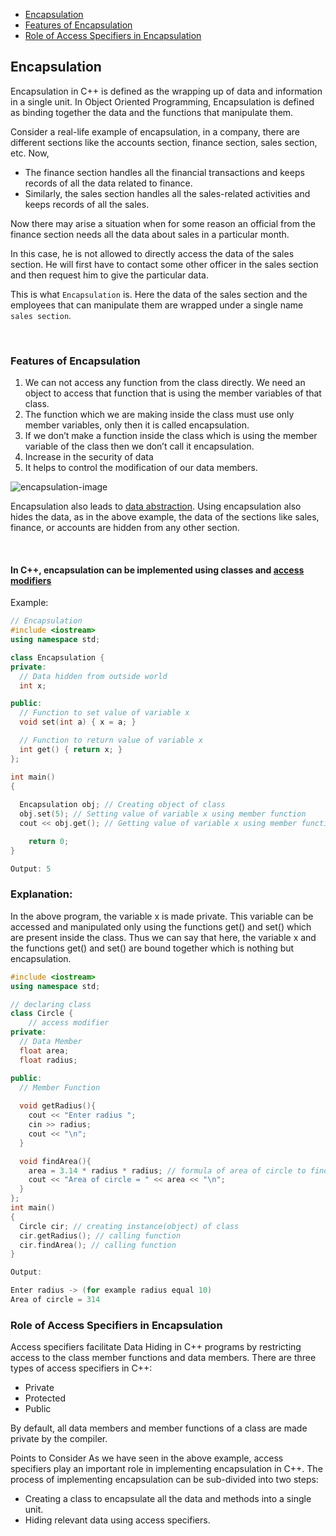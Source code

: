 - [Encapsulation](#Encapsulation)
- [Features of Encapsulation](#Features-of-Encapsulation)
- [Role of Access Specifiers in Encapsulation](#Role-of-Access-Specifiers-in-Encapsulation)




## Encapsulation

Encapsulation in C++ is defined as the wrapping up of data and information in a single unit. In Object Oriented Programming, Encapsulation is defined as binding together the data and the functions that manipulate them.

Consider a real-life example of encapsulation, in a company, there are different sections like the accounts section, finance section, sales section, etc. Now,

- The finance section handles all the financial transactions and keeps records of all the data related to finance.
- Similarly, the sales section handles all the sales-related activities and keeps records of all the sales.

Now there may arise a situation when for some reason an official from the finance section needs all the data about sales in a particular month.

In this case, he is not allowed to directly access the data of the sales section. He will first have to contact some other officer in the sales section and then request him to give the particular data.

This is what `Encapsulation` is. Here the data of the sales section and the employees that can manipulate them are wrapped under a single name `sales section`. 

<br>

### Features of Encapsulation
1. We can not access any function from the class directly. We need an object to access that function that is using the member variables of that class.
1. The function which we are making inside the class must use only member variables, only then it is called encapsulation.
1. If we don’t make a function inside the class which is using the member variable of the class then we don’t call it encapsulation.
1. Increase in the security of data
1. It helps to control the modification of our data members.

![encapsulation-image](https://user-images.githubusercontent.com/105644935/215284659-5203cf23-347f-4e95-8ad8-d8141df3a490.jpg)


Encapsulation also leads to [data abstraction](https://github.com/GergesHany/object-oriented-programming-OOP-/blob/main/abstraction/README.md). Using encapsulation also hides the data, as in the above example, the data of the sections like sales, finance, or accounts are hidden from any other section.

<br>

#### In C++, encapsulation can be implemented using classes and [access modifiers](https://github.com/GergesHany/object-oriented-programming-OOP-/tree/main/Access%20Modifiers)

Example:
```cpp
// Encapsulation
#include <iostream>
using namespace std;

class Encapsulation {
private:
  // Data hidden from outside world
  int x;

public:
  // Function to set value of variable x
  void set(int a) { x = a; }

  // Function to return value of variable x
  int get() { return x; }
};

int main()
{
	
  Encapsulation obj; // Creating object of class
  obj.set(5); // Setting value of variable x using member function
  cout << obj.get(); // Getting value of variable x using member function

	return 0;
}
```
```cpp
Output: 5
```


### Explanation: 
In the above program, the variable x is made private. This variable can be accessed and manipulated only using the functions get() and set() which are present inside the class. Thus we can say that here, the variable x and the functions get() and set() are bound together which is nothing but encapsulation.

```cpp
#include <iostream>
using namespace std;

// declaring class
class Circle {
	// access modifier
private:
  // Data Member
  float area;
  float radius;

public:
  // Member Function
  
  void getRadius(){
    cout << "Enter radius ";
    cin >> radius;
    cout << "\n";
  }

  void findArea(){
    area = 3.14 * radius * radius; // formula of area of circle to find area
    cout << "Area of circle = " << area << "\n";
  }
};
int main()
{
  Circle cir; // creating instance(object) of class
  cir.getRadius(); // calling function
  cir.findArea(); // calling function
}
```

```cpp
Output:

Enter radius -> (for example radius equal 10)   
Area of circle = 314

```


### Role of Access Specifiers in Encapsulation

Access specifiers facilitate Data Hiding in C++ programs by restricting access to the class member functions and data members. There are three types of access specifiers in C++:

- Private
- Protected
- Public

By default, all data members and member functions of a class are made private by the compiler.

Points to Consider
As we have seen in the above example, access specifiers play an important role in implementing encapsulation in C++. The process of implementing encapsulation can be sub-divided into two steps:

- Creating a class to encapsulate all the data and methods into a single unit.
- Hiding relevant data using access specifiers.











